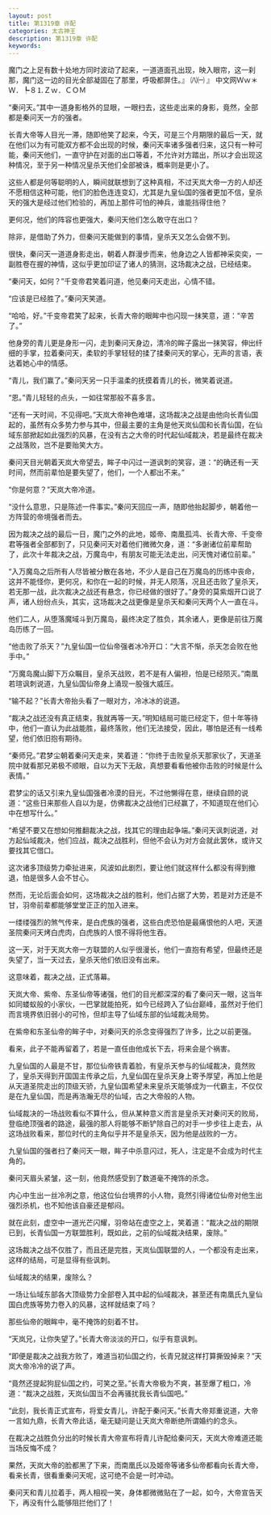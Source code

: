 ```yaml
---
layout: post
title: 第1319章 许配
categories: 太古神王
description: 第1319章 许配
keywords:
---
```


魔门之上足有数十处地方同时波动了起来，一道道面孔出现，映入眼帘，这一刹那，魔门这一边的目光全部凝固在了那里，呼吸都屏住。』  ㈧㈠ 』 中文网Ｗｗ＊Ｗ．┡８⒈Ｚｗ．ＣＯＭ

“秦问天。”其中一道身影格外的显眼，一眼扫去，这些走出来的身影，竟然，全部都是秦问天一方的强者。

长青大帝等人目光一滞，随即他笑了起来，今天，可是三个月期限的最后一天，就在他们以为有可能双方都不会出现的时候，秦问天率诸多强者归来，这只有一种可能，秦问天他们，一直守护在对面的出口等着，不允许对方踏出，所以才会出现这种情况，至于另一种情况皇杀天他们全部被诛，概率则是更小了。

这些人都是何等聪明的人，瞬间就联想到了这种真相，不过天岚大帝一方的人却还不愿相信这种可能，他们的脸色连连变幻，尤其是九皇仙国的强者更加不信，皇杀天的强大是经过他们检验的，再加上那件可怕的神兵，谁能挡得住他？

更何况，他们的阵容也更强大，秦问天他们怎么敢守在出口？

除非，是借助了外力，但秦问天能做到的事情，皇杀天又怎么会做不到。

很快，秦问天一道道身影走出，朝着人群漫步而来，他身边之人皆都神采奕奕，一副胜卷在握的神情，这似乎更加印证了诸人的猜测，这场裁决之战，已经结束。

“秦问天，如何？”千变帝君笑着问道，他见秦问天走出，心情不错。

“应该是已经胜了。”秦问天笑道。

“哈哈，好。”千变帝君笑了起来，长青大帝的眼眸中也闪现一抹笑意，道：“辛苦了。”

他身旁的青儿更是身形一闪，走到秦问天身边，清冷的眸子露出一抹笑容，伸出纤细的手掌，拉着秦问天，柔软的手掌轻轻的揉了揉秦问天的掌心，无声的言语，表达着她心中的情感。

“青儿，我们赢了。”秦问天另一只手温柔的抚摸着青儿的长，微笑着说道。

“恩。”青儿轻轻的点头，一如往常那般不喜多言。

“还有一天时间，不见得吧。”天岚大帝神色难堪，这场裁决之战是由他向长青仙国起的，虽然有众多势力参与其中，但最主要的主角是他天岚仙国和长青仙国，在仙域东部掀起如此强烈的风暴，在没有古之大帝的时代起仙域裁决，若是最终在裁决之战落败，岂不是要贻笑大方。

秦问天目光朝着天岚大帝望去，眸子中闪过一道讽刺的笑容，道：“的确还有一天时间，然而前辈怕是要失望了，他们，一个人都出不来。”

“你是何意？”天岚大帝冷道。

“没什么意思，只是陈述一件事实。”秦问天回应一声，随即他抬起脚步，朝着他一方阵营的帝境强者而去。

因为裁决之战的最后一日，魔门之外的此地，姬帝、南凰孤鸿、长青大帝、千变帝君等强者全部都到了，只见秦问天对着他们微微欠身，道：“多谢诸位前辈帮助了，此次十年裁决之战，万魔岛中，有朋友可能无法走出，问天愧对诸位前辈。”

“入万魔岛之后所有人尽皆被分散在各地，不少人是自己在万魔岛的历练中丧命，这并不能怪你，更何况，和你在一起的时候，并无人陨落，况且还击败了皇杀天，若无那一战，此次裁决之战还有悬念，你已经做的很好了。”身旁的莫紫烟开口说了声，诸人纷纷点头，其实，这场裁决之战更像是皇杀天和秦问天两个人一直在斗。

他们二人，从堕落魔域斗到万魔岛，最终决定了胜负，其余诸人，更像是前往万魔岛历练了一回。

“他击败了杀天？”九皇仙国一位仙帝强者冰冷开口：“大言不惭，杀天怎会败在他手中。”

“万魔岛魔山脚下万众瞩目，皇杀天战败，若不是有人偏袒，怕是已经陨灭。”南凰若瑄讽刺说道，九皇仙国仙帝身上涌现一股强大威压。

“输不起？”长青大帝抬头看了一眼对方，冷冰冰的说道。

“裁决之战还没有真正结束，我就再等一天。”明知结局可能已经定下，但十年等待中，他们一直认为此战能胜，最终落败，他们无法接受，因此，哪怕是还有一线希望，他们依旧抱有期待。

“秦师兄。”君梦尘朝着秦问天走来，笑着道：“你终于击败皇杀天那家伙了，天道圣院中就看那兄弟极不顺眼，自以为天下无敌，真想要看看他被你击败的时候是什么表情。”

君梦尘的话又引来九皇仙国强者冷漠的目光，不过他懒得在意，继续自顾的说道：“这些日来那些人自以为是，仿佛裁决之战他们已经赢了，不知道现在他们心中在想写什么。”

“希望不要又在想如何推翻裁决之战，找其它的理由起争端。”秦问天讽刺说道，对方起仙域裁决，他们应战，裁决之战胜利，但他不会认为对方会就此罢休，或许又要找其它借口。

这次诸多顶级势力牵扯进来，风波如此剧烈，要让他们就这样什么都没有得到撤退，怕是很多人会不甘心。

然而，无论后面会如何，这场裁决之战的胜利，他们占据了大势，若是对方还是不甘，羽帝前辈都能够堂堂正正的加入进来。

一缕缕强烈的煞气传来，是白虎族的强者，这些白虎恐怕是最痛恨他的人吧，天道圣院秦问天烤白虎肉，白虎族的人恨不得将他生吞。

这一天，对于天岚大帝一方联盟的人似乎很漫长，他们一直抱有希望，但最终还是失望了，当一天过去，皇杀天他们依旧没有出来。

这意味着，裁决之战，正式落幕。

天岚大帝、紫帝、东圣仙帝等诸强，他们的目光都深深的看了秦问天一眼，这当年如同蝼蚁般的小家伙，一巴掌就能拍死，如今已经跨入了仙台巅峰，虽然对于他们而言境界依旧弱小的可怜，但却主导了仙域东部的仙域裁决局势。

在紫帝和东圣仙帝的眸子中，对秦问天的杀念变得强烈了许多，比之以前更强。

看来，此子不能再留着了，若是一直任由他成长下去，将来会是个祸害。

九皇仙国的人最是不甘，那位仙帝铁青着脸，有皇杀天参与的仙域裁决，竟然败了，皇杀天得到开国国主传承之后，九皇仙国在皇杀天身上寄予厚望，再加上他是从天道圣院走出的顶级天骄，九皇仙国希望未来皇杀天能够成为一代霸主，不仅仅是在九皇仙国，而是再浩瀚无尽的仙域，古之大帝般的人物。

仙域裁决的一场战败看似不算什么，但从某种意义而言是皇杀天对秦问天的败局，登临绝顶强者的路途，最强的那人将能够不断铲除自己的对手一步步往上走去，从这场战败看来，那位时代的主角似乎并不是皇杀天，因为他是战败的一方。

九皇仙国的强者扫了秦问天一眼，眸子中杀意闪过，死人，注定是不会成为时代主角的。

秦问天眉头紧皱，这一刻，他竟然感受到了数道毫不掩饰的杀念。

内心中生出一丝冷冽之意，他这位仙台境界的小人物，竟然引得诸位仙帝对他生出强烈杀机，也不知他该自豪还是郁闷。

就在此刻，虚空中一道光芒闪耀，羽帝站在虚空之上，笑着道：“裁决之战的期限已到，长青仙国一方联盟胜利，既如此，之前的仙域裁决结果，废除。”

这场裁决之战不仅胜了，而且还是完胜，天岚仙国联盟的人，一个都没有走出来，这样的结局，可是显得有些讽刺。

仙域裁决的结果，废除么？

一场让仙域东部各大顶级势力全部卷入其中起的仙域裁决，甚至还有南凰氏九皇仙国白虎族等势力卷入的风暴，这样就结束了吗？

那些仙帝的眼眸中，毫不掩饰的刻着不甘。

“天岚兄，让你失望了。”长青大帝淡淡的开口，似乎有意讽刺。

“即便是裁决之战我方败了，难道当初仙国之约，长青兄就这样打算撕毁掉来？”天岚大帝冷冷的说了声。

“竟然还提起狗屁仙国之约，可笑之至。”长青大帝极为不爽，甚至爆了粗口，冷道：“裁决之战胜，天岚仙国当不会再骚扰我长青仙国吧。”

“此刻，我长青正式宣布，将爱女青儿，许配于秦问天。”长青大帝郑重说道，大帝一言如九鼎，长青大帝此话，毫无疑问是让天岚大帝断绝所谓婚约的念头。

在裁决之战胜负分出的时候长青大帝宣布将青儿许配给秦问天，天岚大帝难道还能当场反悔不成？

果然，天岚大帝的脸都黑了下来，而南凰氏以及姬帝等诸多仙帝都看向长青大帝，看来长青，很看重秦问天呢，这可绝不会是一时冲动。

秦问天和青儿拉着手，两人相视一笑，身体都微微贴在了一起，如今，大帝宣告天下，再没有什么能够阻拦他们了！
